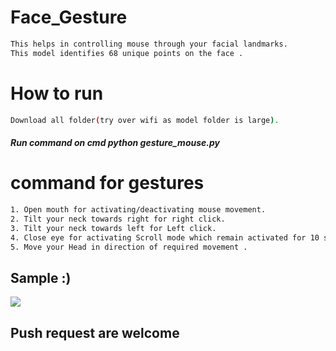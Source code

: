 # Face_Gesture      
                                 
```bash       
This helps in controlling mouse through your facial landmarks.  
This model identifies 68 unique points on the face .                    
```   
# How to run      
```bash       
Download all folder(try over wifi as model folder is large).                                               
```    
##### Run command on cmd  python gesture_mouse.py     
      
             
# command for gestures  
```bash
1. Open mouth for activating/deactivating mouse movement.
2. Tilt your neck towards right for right click.
3. Tilt your neck towards left for Left click.
4. Close eye for activating Scroll mode which remain activated for 10 seconds.
5. Move your Head in direction of required movement .
```

## Sample :)
<img src="Sample/example.gif">   

## Push request are welcome 
